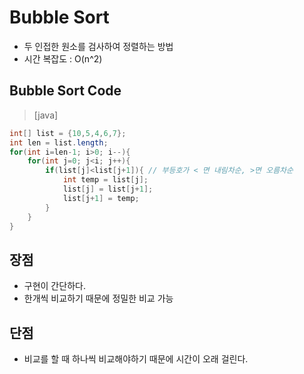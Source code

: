 # Bubble Sort

- 두 인접한 원소를 검사하여 정렬하는 방법
- 시간 복잡도 : O(n^2)

## Bubble Sort Code

>[java] 
```java
int[] list = {10,5,4,6,7};
int len = list.length;
for(int i=len-1; i>0; i--){
	for(int j=0; j<i; j++){
		if(list[j]<list[j+1]){ // 부등호가 < 면 내림차순, >면 오름차순 
			int temp = list[j];
			list[j] = list[j+1];
			list[j+1] = temp;
		}
	}
}
```

## 장점
- 구현이 간단하다.
- 한개씩 비교하기 때문에 정밀한 비교 가능

## 단점
- 비교를 할 때 하나씩 비교해야하기 때문에 시간이 오래 걸린다.

